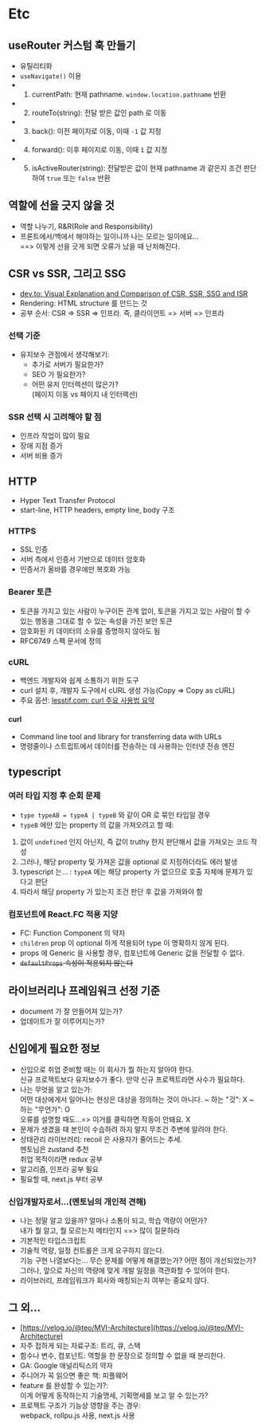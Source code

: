 # Etc

## useRouter 커스텀 훅 만들기

- 유틸리티화
- `useNavigate()` 이용
- 1. currentPath: 현재 pathname. `window.location.pathname` 반환
- 2. routeTo(string): 전달 받은 값인 path 로 이동
- 3. back(): 이전 페이지로 이동, 이때 `-1` 값 지정
- 4. forward(): 이후 페이지로 이동, 이때 `1` 값 지정
- 5. isActiveRouter(string): 전달받은 값이 현재 pathname 과 같은지 조건 판단하여 `true` 또는 `false` 반환

## 역할에 선을 긋지 않을 것

- 역할 나누기, R&R(Role and Responsibility)
- 프론트에서/백에서 해야하는 일이니까 나는 모르는 일이에요...  
  ==> 이렇게 선을 긋게 되면 오류가 났을 때 난처해진다.

## CSR vs SSR, 그리고 SSG

- [dev.to: Visual Explanation and Comparison of CSR, SSR, SSG and ISR](https://dev.to/pahanperera/visual-explanation-and-comparison-of-csr-ssr-ssg-and-isr-34ea)
- Rendering: HTML structure 를 만드는 것
- 공부 순서: CSR => SSR => 인프라. 즉, 클라이언트 => 서버 => 인프라

### 선택 기준

- 유지보수 관점에서 생각해보기:
  - 추가로 서버가 필요한가?
  - SEO 가 필요한가?
  - 어떤 유저 인터렉션이 많은가?  
    (페이지 이동 vs 페이지 내 인터랙션)

### SSR 선택 시 고려해야 할 점

- 인프라 작업이 많이 필요
- 장애 지점 증가
- 서버 비용 증가

## HTTP

- Hyper Text Transfer Protocol
- start-line, HTTP headers, empty line, body 구조

### HTTPS

- SSL 인증
- 서버 측에서 인증서 기반으로 데이터 암호화
- 인증서가 올바를 경우에만 복호화 가능

### Bearer 토큰

- 토큰을 가지고 있는 사람이 누구이든 관계 없이, 토큰을 가지고 있는 사람이 할 수 있는 행동을 그대로 할 수 있는 속성을 가진 보안 토큰
- 암호화된 키 데이터의 소유를 증명하지 않아도 됨
- RFC6749 스펙 문서에 정의

### cURL

- 백엔드 개발자와 쉽게 소통하기 위한 도구
- curl 설치 후, 개발자 도구에서 cURL 생성 가능(Copy => Copy as cURL)
- 주요 옵션: [lesstif.com: curl 주요 사용법 요약](https://www.lesstif.com/software-architect/curl-91947158.html)

#### curl

- Command line tool and library for transferring data with URLs
- 명령줄이나 스트립트에서 데이터를 전송하는 데 사용하는 인터넷 전송 엔진

## typescript

### 여러 타입 지정 후 순회 문제

- `type typeAB = typeA | typeB` 와 같이 OR 로 묶인 타입일 경우
- `typeB` 에만 있는 property 의 값을 가져오려고 할 때:

1. 값이 `undefined` 인지 아닌지, 즉 값이 truthy 한지 판단해서 값을 가져오는 코드 작성
2. 그러나, 해당 property 및 가져온 값을 optional 로 지정하더라도 에러 발생
3. typescript 는... : `typeA` 에는 해당 property 가 없으므로 호출 자체에 문제가 있다고 판단
4. 따라서 해당 property 가 있는지 조건 판단 후 값을 가져와야 함

### 컴포넌트에 React.FC 적용 지양

- FC: Function Component 의 약자
- `children` prop 이 optional 하게 적용되어 type 이 명확하지 않게 된다.
- props 에 Generic 을 사용할 경우, 컴포넌트에 Generic 값을 전달할 수 없다.
- ~~`defaultProps` 속성이 적용되지 않는다~~

## 라이브러리나 프레임워크 선정 기준

- document 가 잘 만들어져 있는가?
- 업데이트가 잘 이루어지는가?

## 신입에게 필요한 정보

- 신입으로 취업 준비할 때는 이 회사가 뭘 하는지 알아야 한다.  
  신규 프로젝트보다 유지보수가 좋다. 만약 신규 프로젝트라면 사수가 필요하다.
- 나는 무엇을 알고 있는가:  
  어떤 대상에게서 일어나는 현상은 대상을 정의하는 것이 아니다.
  ~ 하는 "것": X ~ 하는 "무언가": O  
  오류를 설명할 때도...=> 이거를 클릭하면 작동이 안돼요. X
- 문제가 생겼을 때 본인이 수습하려 하지 말지 무조건 주변에 알려야 한다.
- 상태관리 라이브러리: recoil 은 사용자가 줄어드는 추세.  
  멘토님은 zustand 추천  
  취업 목적이라면 redux 공부
- 알고리즘, 인프라 공부 필요
- 필요할 때, next.js 부터 공부

### 신입개발자로서...(멘토님의 개인적 견해)

- 나는 정말 알고 있을까? 얼마나 소통이 되고, 학습 역량이 어떤가?  
  내가 뭘 알고, 뭘 모르는지 메타인지 ==> 많이 질문하라
- 기본적인 타입스크립트
- 기술적 역량, 일정 컨트롤은 크게 요구하지 않는다.  
  기능 구현 나열보다는... 무슨 문제를 어떻게 해결했는가? 어떤 점이 개선되었는가?
  그러나, 앞으로 자신의 역량에 맞게 개발 일정을 객관화할 수 있어야 한다.
- 라이브러리, 프레임워크가 회사와 매칭되는지 여부는 중요치 않다.

## 그 외...

- [https://velog.io/@teo/MVI-Architecture](https://velog.io/@teo/MVI-Architecture)
- 자주 접하게 되는 자료구조: 트리, 큐, 스택
- 함수나 변수, 컴포넌트: 역할을 한 문장으로 정의할 수 없을 때 분리한다.
- GA: Google 애널리틱스의 약자
- 주니어가 꼭 읽으면 좋은 책: 피플웨어
- feature 를 완성할 수 있는가?:  
  이게 어떻게 동작하는지 기술명세, 기획명세를 보고 알 수 있는가?
- 프로젝트 구조가 기능상 영향을 주는 경우:  
  webpack, rollpu.js 사용, next.js 사용
